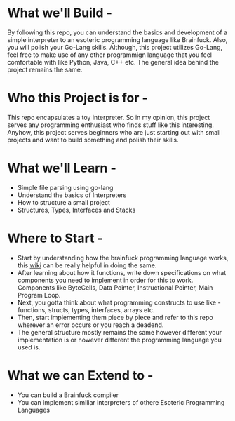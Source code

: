 # What we'll Build - 
By following this repo, you can understand the basics and development of a simple interpreter to an esoteric programming language like Brainfuck. Also, you will polish your Go-Lang skills. Although, this project utilizes Go-Lang, feel free to make use of any other programmign language that you feel comfortable with like Python, Java, C++ etc. The general idea behind the project remains the same.

# Who this Project is for - 
This repo encapsulates a toy interpreter. So in my opinion, this project serves any programming enthusiast who finds stuff like this interesting. Anyhow, this project serves beginners who are just starting out with small projects and want to build something and polish their skills.
 
# What we'll Learn -
- Simple file parsing using go-lang
- Understand the basics of Interpreters
- How to structure a small project 
- Structures, Types, Interfaces and Stacks

# Where to Start - 
- Start by understanding how the brainfuck programming language works, this [wiki](https://en.wikipedia.org/wiki/Brainfuck) can be really helpful in doing the same.
- After learning about how it functions, write down specifications on what components you need to implement in order for this to work. Components like ByteCells, Data Pointer, Instructional Pointer, Main Program Loop.
- Next, you gotta think about what programming constructs to use like - functions, structs, types, interfaces, arrays etc.
- Then, start implementing them piece by piece and refer to this repo wherever an error occurs or you reach a deadend. 
- The general structure mostly remains the same however different your implementation is or however different the programming language you used is.


# What we can Extend to - 
- You can build a Brainfuck compiler
- You can implement similiar interpreters of othere Esoteric Programming Languages
